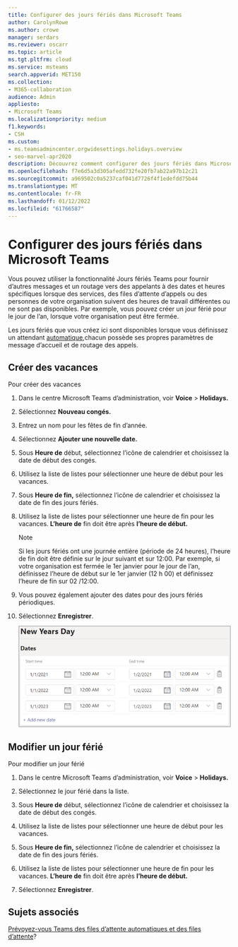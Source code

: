 ```yaml
---
title: Configurer des jours fériés dans Microsoft Teams
author: CarolynRowe
ms.author: crowe
manager: serdars
ms.reviewer: oscarr
ms.topic: article
ms.tgt.pltfrm: cloud
ms.service: msteams
search.appverid: MET150
ms.collection:
- M365-collaboration
audience: Admin
appliesto:
- Microsoft Teams
ms.localizationpriority: medium
f1.keywords:
- CSH
ms.custom:
- ms.teamsadmincenter.orgwidesettings.holidays.overview
- seo-marvel-apr2020
description: Découvrez comment configurer des jours fériés dans Microsoft Teams à utiliser avec vos attendants automatiques.
ms.openlocfilehash: f7e6d5a3d305afedd732fe20fb7ab22a97b12c21
ms.sourcegitcommit: a969502c0a5237caf041d7726f4f1edefdd75b44
ms.translationtype: MT
ms.contentlocale: fr-FR
ms.lasthandoff: 01/12/2022
ms.locfileid: "61766587"
---
```

# <a name="set-up-holidays-in-microsoft-teams"></a>Configurer des jours fériés dans Microsoft Teams

Vous pouvez utiliser la fonctionnalité Jours fériés Teams pour fournir d’autres messages et un routage vers des appelants à des dates et heures spécifiques lorsque des services, des files d’attente d’appels ou des personnes de votre organisation suivent des heures de travail différentes ou ne sont pas disponibles. Par exemple, vous pouvez créer un jour férié pour le jour de l’an, lorsque votre organisation peut être fermée.

Les jours fériés que vous créez ici sont disponibles lorsque vous définissez un attendant [automatique,](create-a-phone-system-auto-attendant.md)chacun possède ses propres paramètres de message d’accueil et de routage des appels.

## <a name="create-a-holiday"></a>Créer des vacances

Pour créer des vacances

1. Dans le centre Microsoft Teams d’administration, voir **Voice**  >  **Holidays.**

2. Sélectionnez **Nouveau congés.**

3. Entrez un nom pour les fêtes de fin d’année.

4. Sélectionnez **Ajouter une nouvelle date.**

5. Sous **Heure de** début, sélectionnez l’icône de calendrier et choisissez la date de début des congés.

6. Utilisez la liste de listes pour sélectionner une heure de début pour les vacances.

7. Sous **Heure de fin,** sélectionnez l’icône de calendrier et choisissez la date de fin des jours fériés.

8. Utilisez la liste de listes pour sélectionner une heure de fin pour les vacances. **L’heure de** fin doit être après **l’heure de début.**  

   > [!NOTE]
   > Si les jours fériés ont une journée entière (période de  24 heures), l’heure de fin doit être définie sur le jour suivant et sur 12:00. Par exemple, si votre organisation est fermée le 1er  janvier pour le jour de l’an, définissez  l’heure de début sur le 1er janvier (12 h 00) et définissez l’heure de fin sur 02 /12:00.

9. Vous pouvez également ajouter des dates pour des jours fériés périodiques.

10. Sélectionnez **Enregistrer**.

    ![Capture d’écran de l’interface utilisateur des jours fériés avec des dates définies sur trois ans.](media/holidays-set-up.png)

## <a name="change-a-holiday"></a>Modifier un jour férié

Pour modifier un jour férié

1. Dans le centre Microsoft Teams d’administration, voir **Voice**  >  **Holidays.**

2. Sélectionnez le jour férié dans la liste.

3. Sous **Heure de** début, sélectionnez l’icône de calendrier et choisissez la date de début des congés.

4. Utilisez la liste de listes pour sélectionner une heure de début pour les vacances.

5. Sous **Heure de fin,** sélectionnez l’icône de calendrier et choisissez la date de fin des jours fériés. 

6. Utilisez la liste de listes pour sélectionner une heure de fin pour les vacances. **L’heure de** fin doit être après **l’heure de début.**  

7. Sélectionnez **Enregistrer**.

## <a name="related-topics"></a>Sujets associés

[Prévoyez-vous Teams des files d’attente automatiques et des files d’attente](plan-auto-attendant-call-queue.md)?
